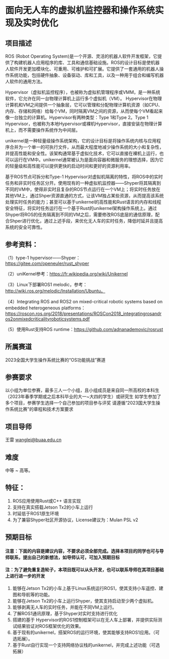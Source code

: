 # 面向无人车的虚拟机监控器和操作系统实现及实时优化

## **项目描述**

ROS (Robot Operating System)是一个开源、灵活的机器人软件开发框架，它提供了构建机器人应用程序的库、工具和通信基础设施。ROS的设计目标是使机器人软件开发更加模块化、可重用、可维护和可扩展。它提供了一套通用的机器人操作系统功能，包括硬件抽象、设备驱动、库和工具，以及一种用于组合和编写机器人软件的通用方法。

Hypervisor（虚拟机监控程序），也被称为虚拟机管理程序或VMM，是一种系统软件，它允许在同一台物理计算机上运行多个虚拟机（VM）。 Hypervisor在物理计算机和VM之间提供一个抽象层，它可以管理和分配物理计算机资源（如CPU、内存、存储和网络）给每个VM，同时隔离VM之间的资源，从而使每个VM看起来像一台独立的计算机。Hypervisor有两种类型：Type 1和Type 2。Type 1 Hypervisor，也被称为本地Hypervisor或裸机Hypervisor，直接安装在物理计算机上，而不需要操作系统作为中间层。

unikernel是一种轻量级操作系统架构，它的设计目标是将操作系统内核与应用程序合并为一个单一的可执行文件，从而最大程度地减少操作系统的大小和复杂性，并提高性能和安全性。该架构通常基于虚拟化技术，它可以直接在裸机上运行，也可以运行在VM中。unikernel通常被认为是面向容器和微服务的理想选择，因为它的轻量级和高性能可以提供更快的启动时间和更好的资源利用率。

基于ROS节点可拆分和Type-1 Hypervisor对虚拟机隔离的特性，将ROS中的实时任务和非实时任务区分开。使用现有的一种虚拟机监控器——Shyper将其隔离到不同的VM中，使得非实时且复杂的ROS节点运行在一个VM上；将实时任务放在其他VM上，通过Shper资源直通的方式，让该VM独占某些资源，从而提高该系统处理实时任务的能力；甚至可以基于unikernel的高性能和Rust语言的内存和线程安全特征，将实时任务运行在一个基于Rust的unikernel架构操作系统上。通过Shyper将ROS的任务隔离到不同的VM之后，需要修改ROS底层的通信原理，配合Shper进行优化，通过上述手段，来优化无人车的实时任务，降低时延并且提高系统的安全可靠性。

## **参考资料：**

（1）type-1 hypervisor——Shyper：https://gitee.com/openeuler/rust_shyper

（2）uniKernel参考：https://fr.wikipedia.org/wiki/Unikernel

（3）Linux下部署ROS1 melodic，参考：http://wiki.ros.org/melodic/Installation/Ubuntu。

（4）Integrating ROS and ROS2 on mixed-critical robotic systems based on embedded heterogeneous platforms：https://roscon.ros.org/2018/presentations/ROSCon2018_integratingrosandros2onmixedcriticalityroboticsystems.pdf

（5）使用Rust支持ROS runtime：https://github.com/adnanademovic/rosrust

## **所属赛道**

2023全国大学生操作系统比赛的“OS功能挑战”赛道

## **参赛要求**

以小组为单位参赛，最多三人一个小组，且小组成员是来自同一所高校的本科生（2023年春季学期或之后本科毕业的大一~大四的学生）或研究生 如学生参加了多个项目，参赛学生选择一个自己参加的项目参与评奖 请遵循“2023国大学生操作系统比赛”的章程和技术方案要求

## **项目导师**

王雷 wanglei@buaa.edu.cn

## **难度**

中等 ~ 高等。

## **特征：**

1. ROS应用使用Rust或C++ 语言实现
2. 支持在真实搭载Jetson Tx2的小车上运行
3. 时延低于ROS1原生环境
4. 为了兼容Shyper社区开源协议，License建议为：Mulan PSL v2

## **预期目标**

#### **注意：下面的内容是建议内容，不要求必须全部完成。选择本项目的同学也可与导师联系，提出自己的新想法，如导师认可，可加入预期目标**

#### **注：为了避免重复造轮子，本项目既可以从头开发，也可以联系导师在其项目基础上进行进一步的开发**

1. 能够在Jetson Tx2的小车上基于Linux系统运行ROS1，使其支持小车遥控、建图和导航等的功能。
2. 能够在Jetson Tx2的小车上运行Shyper，使其支持启动至少两个虚拟机。
3. 能够剥离无人车的实时任务，并能在不同VM上运行。
4. 了解ROS1通讯原理，基于Shyper对实时支持进行优化
5. 搭建的基于 Hypervisor的ROS1控制框架可以在无人车上部署，并提供实际测试结果验证对ROS框架优化的效果。
6. 基于现有的unikernel，搭架ROS的运行环境，使其能够支持ROS1应用。（可选拓展）。
7. 基于Rust自行实现一个支持网络协议栈的unikernel，并完成上述功能（可选拓展）
